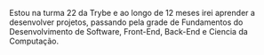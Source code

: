 Estou na turma 22 da Trybe e ao longo de 12 meses irei aprender a desenvolver projetos, passando pela grade de Fundamentos do Desenvolvimento de Software, Front-End, Back-End e Ciencia da Computação. 
